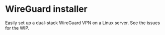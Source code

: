 # WireGuard installer

Easily set up a dual-stack WireGuard VPN on a Linux server. See the issues for the WIP.
